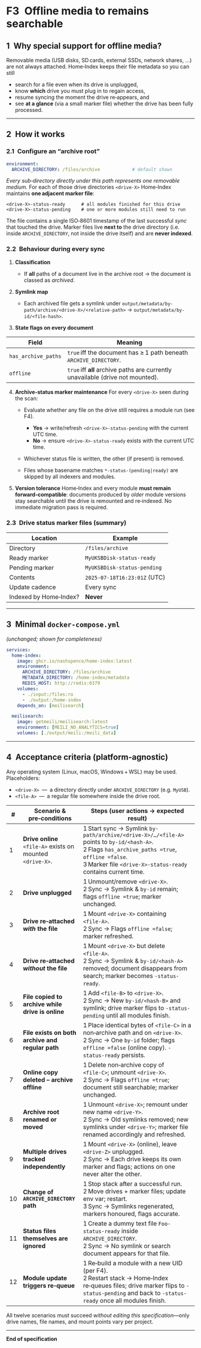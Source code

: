 # F3 Offline media to remains searchable

## 1 Why special support for offline media?

Removable media (USB disks, SD cards, external SSDs, network shares, …) are not always attached.
Home‑Index keeps their file metadata so you can still

* search for a file even when its drive is unplugged,
* know **which** drive you must plug in to regain access,
* resume syncing the moment the drive re‑appears, and
* see **at a glance** (via a small marker file) whether the drive has been fully processed.

---

## 2 How it works

### 2.1 Configure an “archive root”

```yaml
environment:
  ARCHIVE_DIRECTORY: /files/archive            # default shown
```

*Every sub‑directory directly under this path represents one removable medium.*
For each of those drive directories `<drive‑X>` Home‑Index maintains **one adjacent marker file**:

```
<drive‑X>-status-ready      # all modules finished for this drive
<drive‑X>-status-pending    # one or more modules still need to run
```

The file contains a single ISO‑8601 timestamp of the last successful *sync* that touched the drive.
Marker files live **next to** the drive directory (i.e. inside `ARCHIVE_DIRECTORY`, not inside the drive itself) and are **never indexed**.

### 2.2 Behaviour during every sync

1. **Classification**

   * If **all** paths of a document live in the archive root → the document is classed as *archived*.
2. **Symlink map**

   * Each archived file gets a symlink under
     `output/metadata/by-path/archive/<drive‑X>/<relative-path>` → `output/metadata/by-id/<file-hash>`.
3. **State flags on every document**

| Field               | Meaning                                                                         |
| ------------------- | ------------------------------------------------------------------------------- |
| `has_archive_paths` | `true` iff the document has ≥ 1 path beneath `ARCHIVE_DIRECTORY`.               |
| `offline`           | `true` iff **all** archive paths are currently unavailable (drive not mounted). |

4. **Archive‑status marker maintenance**
   For every `<drive‑X>` seen during the scan:

   * Evaluate whether any file on the drive still requires a module run (see F4).

     * **Yes** → write/refresh `<drive‑X>-status-pending` with the current UTC time.
     * **No**  → ensure `<drive‑X>-status-ready` exists with the current UTC time.
   * Whichever status file is written, the other (if present) is removed.
   * Files whose basename matches `*-status-(pending|ready)` are skipped by all indexers and modules.

5. **Version tolerance**
   Home‑Index and every module **must remain forward‑compatible**: documents produced by *older* module versions stay searchable until the drive is remounted and re‑indexed. No immediate migration pass is required.

### 2.3 Drive status marker files (summary)

| Location               | Example                      |
| ---------------------- | ---------------------------- |
| Directory              | `/files/archive`             |
| Ready marker           | `MyUKSBDisk-status-ready`    |
| Pending marker         | `MyUKSBDisk-status-pending`  |
| Contents               | `2025-07-18T16:23:01Z` (UTC) |
| Update cadence         | Every sync                   |
| Indexed by Home‑Index? | **Never**                    |

---

## 3 Minimal `docker-compose.yml`

*(unchanged; shown for completeness)*

```yaml
services:
  home-index:
    image: ghcr.io/nashspence/home-index:latest
    environment:
      ARCHIVE_DIRECTORY: /files/archive
      METADATA_DIRECTORY: /home-index/metadata
      REDIS_HOST: http://redis:6379
    volumes:
      - ./input:/files:ro
      - ./output:/home-index
    depends_on: [meilisearch]

  meilisearch:
    image: getmeili/meilisearch:latest
    environment: [MEILI_NO_ANALYTICS=true]
    volumes: [./output/meili:/meili_data]
```

---

## 4 Acceptance criteria (platform‑agnostic)

Any operating system (Linux, macOS, Windows + WSL) may be used.
Placeholders:

* `<drive‑X>` — a directory directly under `ARCHIVE_DIRECTORY` (e.g. `MyUSB`).
* `<file‑A>` — a regular file somewhere inside the drive root.

| #  | Scenario & pre‑conditions                                     | Steps (user actions → expected result)                                                                                                                                                                             |
| -- | ------------------------------------------------------------- | ------------------------------------------------------------------------------------------------------------------------------------------------------------------------------------------------------------------ |
| 1  | **Drive online**<br>`<file‑A>` exists on mounted `<drive‑X>`. | 1 Start sync → Symlink `by-path/archive/<drive‑X>/…/<file‑A>` points to `by-id/<hash-A>`.<br>2 Flags `has_archive_paths =true`, `offline =false`.<br>3 Marker file `<drive‑X>-status-ready` contains current time. |
| 2  | **Drive unplugged**                                           | 1 Unmount/remove `<drive‑X>`.<br>2 Sync → Symlink & `by-id` remain; flags `offline =true`; marker unchanged.                                                                                                       |
| 3  | **Drive re‑attached *with* the file**                         | 1 Mount `<drive‑X>` containing `<file‑A>`.<br>2 Sync → Flags `offline =false`; marker refreshed.                                                                                                                   |
| 4  | **Drive re‑attached *without* the file**                      | 1 Mount `<drive‑X>` but delete `<file‑A>`.<br>2 Sync → Symlink & `by-id/<hash-A>` removed; document disappears from search; marker becomes `-status-ready`.                                                        |
| 5  | **File copied to archive while drive is online**              | 1 Add `<file‑B>` to `<drive‑X>`.<br>2 Sync → New `by-id/<hash‑B>` and symlink; drive marker flips to `-status-pending` until all modules finish.                                                                   |
| 6  | **File exists on both archive and regular path**              | 1 Place identical bytes of `<file‑C>` in a non‑archive path and on `<drive‑X>`.<br>2 Sync → One `by-id` folder; flags `offline =false` (online copy). `-status-ready` persists.                                    |
| 7  | **Online copy deleted – archive offline**                     | 1 Delete non‑archive copy of `<file‑C>`; unmount `<drive‑X>`.<br>2 Sync → Flags `offline =true`; document still searchable; marker unchanged.                                                                      |
| 8  | **Archive root renamed or moved**                             | 1 Unmount `<drive‑X>`; remount under new name `<drive‑Y>`.<br>2 Sync → Old symlinks removed; new symlinks under `<drive‑Y>`; marker file renamed accordingly and refreshed.                                        |
| 9  | **Multiple drives tracked independently**                     | 1 Mount `<drive‑X>` (online), leave `<drive‑Z>` unplugged.<br>2 Sync → Each drive keeps its own marker and flags; actions on one never alter the other.                                                            |
| 10 | **Change of `ARCHIVE_DIRECTORY` path**                        | 1 Stop stack after a successful run.<br>2 Move drives + marker files; update env var; restart.<br>3 Sync → Symlinks regenerated, markers honoured, flags accurate.                                                 |
| 11 | **Status files themselves are ignored**                       | 1 Create a dummy text file `Foo-status-ready` inside `ARCHIVE_DIRECTORY`.<br>2 Sync → No symlink or search document appears for that file.                                                                         |
| 12 | **Module update triggers re‑queue**                           | 1 Re‑build a module with a new UID (per F4).<br>2 Restart stack → Home‑Index re‑queues files; drive marker flips to `-status-pending` and back to `-status-ready` once all modules finish.                         |

All twelve scenarios must succeed *without editing this specification*—only drive names, file names, and mount points vary per project.

---

**End of specification**
